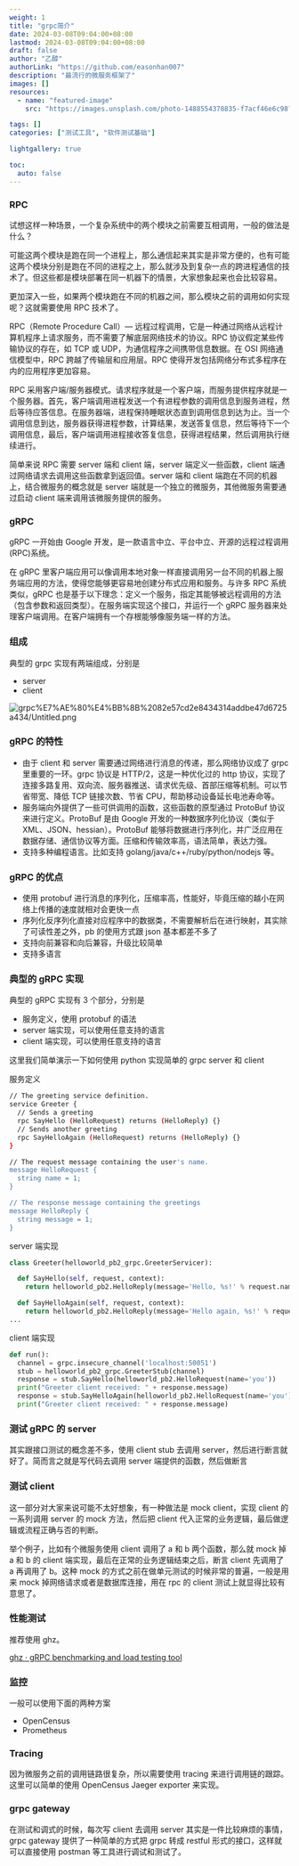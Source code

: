 ```yaml
---
weight: 1
title: "grpc简介"
date: 2024-03-08T09:04:00+08:00
lastmod: 2024-03-08T09:04:00+08:00
draft: false
author: "乙醇"
authorLink: "https://github.com/easonhan007"
description: "最流行的微服务框架了"
images: []
resources:
  - name: "featured-image"
    src: "https://images.unsplash.com/photo-1488554378835-f7acf46e6c98?w=300"

tags: []
categories: ["测试工具", "软件测试基础"]

lightgallery: true

toc:
  auto: false
---
```


### RPC

试想这样一种场景，一个复杂系统中的两个模块之前需要互相调用，一般的做法是什么？

可能这两个模块是跑在同一个进程上，那么通信起来其实是非常方便的，也有可能这两个模块分别是跑在不同的进程之上，那么就涉及到复杂一点的跨进程通信的技术了。但这些都是模块部署在同一机器下的情景，大家想象起来也会比较容易。

更加深入一些，如果两个模块跑在不同的机器之间，那么模块之前的调用如何实现呢？这就需要使用 RPC 技术了。

RPC（Remote Procedure Call）— 远程过程调用，它是一种通过网络从远程计算机程序上请求服务，而不需要了解底层网络技术的协议。RPC 协议假定某些传输协议的存在，如 TCP 或 UDP，为通信程序之间携带信息数据。在 OSI 网络通信模型中，RPC 跨越了传输层和应用层。RPC 使得开发包括网络分布式多程序在内的应用程序更加容易。

RPC 采用客户端/服务器模式。请求程序就是一个客户端，而服务提供程序就是一个服务器。首先，客户端调用进程发送一个有进程参数的调用信息到服务进程，然后等待应答信息。在服务器端，进程保持睡眠状态直到调用信息到达为止。当一个调用信息到达，服务器获得进程参数，计算结果，发送答复信息，然后等待下一个调用信息，最后，客户端调用进程接收答复信息，获得进程结果，然后调用执行继续进行。

简单来说 RPC 需要 server 端和 client 端，server 端定义一些函数，client 端通过网络请求去调用这些函数拿到返回值。server 端和 client 端跑在不同的机器上，结合微服务的概念就是 server 端就是一个独立的微服务，其他微服务需要通过启动 client 端来调用该微服务提供的服务。

### gRPC

gRPC 一开始由 Google 开发，是一款语言中立、平台中立、开源的远程过程调用(RPC)系统。

在 gRPC 里客户端应用可以像调用本地对象一样直接调用另一台不同的机器上服务端应用的方法，使得您能够更容易地创建分布式应用和服务。与许多 RPC 系统类似，gRPC 也是基于以下理念：定义一个服务，指定其能够被远程调用的方法（包含参数和返回类型）。在服务端实现这个接口，并运行一个 gRPC 服务器来处理客户端调用。在客户端拥有一个存根能够像服务端一样的方法。

### 组成

典型的 grpc 实现有两端组成，分别是

- server
- client

![grpc%E7%AE%80%E4%BB%8B%2082e57cd2e8434314addbe47d6725a434/Untitled.png](grpc%E7%AE%80%E4%BB%8B%2082e57cd2e8434314addbe47d6725a434/Untitled.png)

### gRPC 的特性

- 由于 client 和 server 需要通过网络进行消息的传递，那么网络协议成了 grpc 里重要的一环。grpc 协议是 HTTP/2，这是一种优化过的 http 协议，实现了连接多路复用、双向流、服务器推送、请求优先级、首部压缩等机制。可以节省带宽、降低 TCP 链接次数、节省 CPU，帮助移动设备延长电池寿命等。
- 服务端向外提供了一些可供调用的函数，这些函数的原型通过 ProtoBuf 协议来进行定义。ProtoBuf 是由 Google 开发的一种数据序列化协议（类似于 XML、JSON、hessian）。ProtoBuf 能够将数据进行序列化，并广泛应用在数据存储、通信协议等方面。压缩和传输效率高，语法简单，表达力强。
- 支持多种编程语言。比如支持 golang/java/c++/ruby/python/nodejs 等。

### gRPC 的优点

- 使用 protobuf 进行消息的序列化，压缩率高，性能好，毕竟压缩的越小在网络上传播的速度就相对会更快一点
- 序列化反序列化直接对应程序中的数据类，不需要解析后在进行映射，其实除了可读性差之外，pb 的使用方式跟 json 基本都差不多了
- 支持向前兼容和向后兼容，升级比较简单
- 支持多语言

### 典型的 gRPC 实现

典型的 gRPC 实现有 3 个部分，分别是

- 服务定义，使用 protobuf 的语法
- server 端实现，可以使用任意支持的语言
- client 端实现，可以使用任意支持的语言

这里我们简单演示一下如何使用 python 实现简单的 grpc server 和 client

服务定义

```bash
// The greeting service definition.
service Greeter {
  // Sends a greeting
  rpc SayHello (HelloRequest) returns (HelloReply) {}
  // Sends another greeting
  rpc SayHelloAgain (HelloRequest) returns (HelloReply) {}
}

// The request message containing the user's name.
message HelloRequest {
  string name = 1;
}

// The response message containing the greetings
message HelloReply {
  string message = 1;
}

```

server 端实现

```python
class Greeter(helloworld_pb2_grpc.GreeterServicer):

  def SayHello(self, request, context):
    return helloworld_pb2.HelloReply(message='Hello, %s!' % request.name)

  def SayHelloAgain(self, request, context):
    return helloworld_pb2.HelloReply(message='Hello again, %s!' % request.name)
...
```

client 端实现

```python
def run():
  channel = grpc.insecure_channel('localhost:50051')
  stub = helloworld_pb2_grpc.GreeterStub(channel)
  response = stub.SayHello(helloworld_pb2.HelloRequest(name='you'))
  print("Greeter client received: " + response.message)
  response = stub.SayHelloAgain(helloworld_pb2.HelloRequest(name='you'))
  print("Greeter client received: " + response.message)
```

### 测试 gRPC 的 server

其实跟接口测试的概念差不多，使用 client stub 去调用 server，然后进行断言就好了。简而言之就是写代码去调用 server 端提供的函数，然后做断言

### 测试 client

这一部分对大家来说可能不太好想象，有一种做法是 mock client，实现 client 的一系列调用 server 的 mock 方法，然后把 client 代入正常的业务逻辑，最后做逻辑或流程正确与否的判断。

举个例子，比如有个微服务使用 client 调用了 a 和 b 两个函数，那么就 mock 掉 a 和 b 的 client 端实现，最后在正常的业务逻辑结束之后，断言 client 先调用了 a 再调用了 b。这种 mock 的方式之前在做单元测试的时候非常的普遍，一般是用来 mock 掉网络请求或者是数据库连接，用在 rpc 的 client 测试上就显得比较有意思了。

### 性能测试

推荐使用 ghz。

[ghz · gRPC benchmarking and load testing tool](https://ghz.sh)

### 监控

一般可以使用下面的两种方案

- OpenCensus
- Prometheus

### Tracing

因为微服务之前的调用链路很复杂，所以需要使用 tracing 来进行调用链的跟踪。这里可以简单的使用 OpenCensus Jaeger exporter 来实现。

### grpc gateway

在测试和调式的时候，每次写 client 去调用 server 其实是一件比较麻烦的事情，grpc gateway 提供了一种简单的方式把 grpc 转成 restful 形式的接口，这样就可以直接使用 postman 等工具进行调试和测试了。

